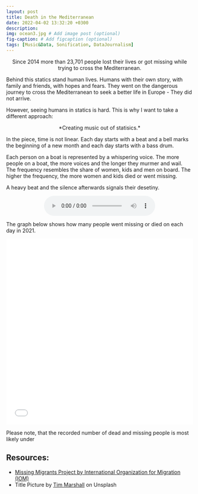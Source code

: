 ```yaml
---
layout: post
title: Death in the Mediterranean
date: 2022-04-02 13:32:20 +0300
description: 
img: ocean3.jpg # Add image post (optional)
fig-caption: # Add figcaption (optional)
tags: [Music&Data, Sonification, DataJournalism]
---
```



<div align="center">Since 2014 more than 23,701 people lost their lives or got missing while trying to cross the Mediterranean.</div>

Behind this statics stand human lives. Humans with their own story, with family and friends, with hopes and fears. They went on the dangerous journey to cross the Mediterranean to seek a better life in Europe - They did not arrive.


However, seeing humans in statics is hard.
This is why I want to take a different approach:

<div align="center">*Creating music out of statisics.*</div>


In the piece, time is not linear.
Each day starts with a beat and a bell marks the beginning of a new month and each day starts with a bass drum.


Each person on a boat is represented by a whispering voice. The more people on a boat, the more voices and the longer they murmer and wail. The frequency resembles the share of women, kids and men on board. The higher the frequency, the more women and kids died or went missing.


A heavy beat and the silence afterwards signals their desetiny.



<div width="80%" align="center" class="audio">
         <audio controls>
          <source src="{{ site.url }}{{ site.baseurl }}/assets/audio/test.mp3" type="audio/mpeg">
           Your browser does not support the audio element.
          </audio> 
</div>

The graph below shows how many people went missing or died on each day in 2021.


<iframe src="{{site.url}}{{site.baseurl }}/assets/img/stripes.html" width="100%" height="500" style="border:0px;">  </iframe>


Please note, that the recorded number of dead and missing people is most likely under

## Resources:

- [Missing Migrants Project by International Organization for Migration (IOM)](https://missingmigrants.iom.int)
- Title Picture by [Tim Marshall](https://unsplash.com/@timmarshall) on Unsplash

